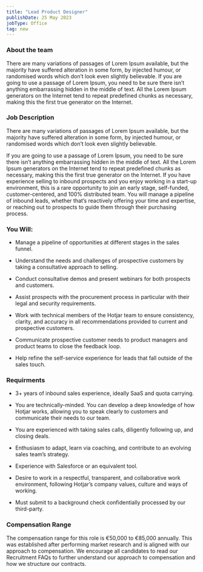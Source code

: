 ```yaml
---
title: "Lead Product Designer"
publishDate: 25 May 2023
jobType: Office
tag: new
---
```


### About the team

There are many variations of passages of Lorem Ipsum available, but the majority have suffered alteration in some form, by injected humour, or randomised words which don’t look even slightly believable. If you are going to use a passage of Lorem Ipsum, you need to be sure there isn’t anything embarrassing hidden in the middle of text. All the Lorem Ipsum generators on the Internet tend to repeat predefined chunks as necessary, making this the first true generator on the Internet.

### Job Description

There are many variations of passages of Lorem Ipsum available, but the majority have suffered alteration in some form, by injected humour, or randomised words which don’t look even slightly believable.

If you are going to use a passage of Lorem Ipsum, you need to be sure there isn’t anything embarrassing hidden in the middle of text. All the Lorem Ipsum generators on the Internet tend to repeat predefined chunks as necessary, making this the first true generator on the Internet. If you have experience selling to inbound prospects and you enjoy working in a start-up environment, this is a rare opportunity to join an early stage, self-funded, customer-centered, and 100% distributed team. You will manage a pipeline of inbound leads, whether that’s reactively offering your time and expertise, or reaching out to prospects to guide them through their purchasing process.

### You Will:

- Manage a pipeline of opportunities at different stages in the sales funnel.

- Understand the needs and challenges of prospective customers by taking a consultative approach to selling.

- Conduct consultative demos and present webinars for both prospects and customers.

- Assist prospects with the procurement process in particular with their legal and security requirements.

- Work with technical members of the Hotjar team to ensure consistency, clarity, and accuracy in all recommendations provided to current and prospective customers.

- Communicate prospective customer needs to product managers and product teams to close the feedback loop.

- Help refine the self-service experience for leads that fall outside of the sales touch.

### Requirments

- 3+ years of inbound sales experience, ideally SaaS and quota carrying.

- You are technically-minded. You can develop a deep knowledge of how Hotjar works, allowing you to speak clearly to customers and communicate their needs to our team.

- You are experienced with taking sales calls, diligently following up, and closing deals.

- Enthusiasm to adapt, learn via coaching, and contribute to an evolving sales team’s strategy.

- Experience with Salesforce or an equivalent tool.

- Desire to work in a respectful, transparent, and collaborative work environment, following Hotjar’s company values, culture and ways of working.

- Must submit to a background check confidentially processed by our third-party.

### Compensation Range

The compensation range for this role is €50,000 to €85,000 annually. This was established after performing market research and is aligned with our approach to compensation. We encourage all candidates to read our Recruitment FAQs to further understand our approach to compensation and how we structure our contracts.
